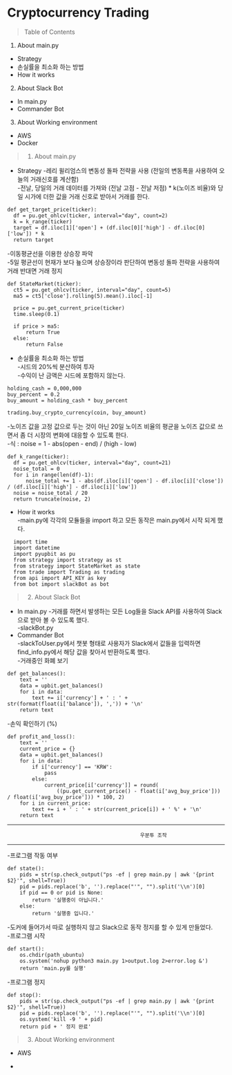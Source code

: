 # Cryptocurrency Trading
> Table of Contents
1. About main.py  
 * Strategy  
 * 손실률을 최소화 하는 방법
 * How it works
2. About Slack Bot  
 * In main.py
 * Commander Bot
3. About Working environment
 * AWS
 * Docker

> 1. About main.py 
 * Strategy
 -레리 윌리엄스의 변동성 돌파 전략을 사용 (전일의 변동폭을 사용하여 오늘의 거래신호를 계산함)  
 -전날, 당일의 거래 데이터를 가져와 (전날 고점 - 전날 저점) * k(노이즈 비율)와 당일 시가에 더한 값을 거래 신호로 받아서 거래를 한다.
  ```
  def get_target_price(ticker):
    df = pu.get_ohlcv(ticker, interval="day", count=2)
    k = k_range(ticker)
    target = df.iloc[1]['open'] + (df.iloc[0]['high'] - df.iloc[0]['low']) * k
    return target
  ```
  -이동평균선을 이용한 상승장 파악  
  -5일 평균선이 현재가 보다 눂으며 상승장이라 판단하여 변동성 돌파 전략을 사용하여 거래 반대면 거래 정지
  ```
  def StateMarket(ticker):
    ct5 = pu.get_ohlcv(ticker, interval="day", count=5)
    ma5 = ct5['close'].rolling(5).mean().iloc[-1]

    price = pu.get_current_price(ticker)
    time.sleep(0.1)

    if price > ma5:
        return True
    else:
        return False
 ```
 * 손실률을 최소화 하는 방법  
  -시드의 20%씩 분산하여 투자  
  -수익이 난 금액은 시드에 포함하지 않는다.  
  ```
  holding_cash = 0,000,000
  buy_percent = 0.2
  buy_amount = holding_cash * buy_percent
  
  trading.buy_crypto_currency(coin, buy_amount)
  ```
  -노이즈 값을 고정 값으로 두는 것이 아닌 20일 노이즈 비율의 평균을 노이즈 값으로 쓰면서 좀 더 시장의 변화에 대응할 수 있도록 한다.  
  -식 : noise = 1 - abs(open - end) / (high - low)
  ```
  def k_range(ticker):
    df = pu.get_ohlcv(ticker, interval="day", count=21)
    noise_total = 0
    for i in range(len(df)-1):
        noise_total += 1 - abs(df.iloc[i]['open'] - df.iloc[i]['close']) / (df.iloc[i]['high'] - df.iloc[i]['low'])
    noise = noise_total / 20
    return truncate(noise, 2)
  ```
* How it works  
  -main.py에 각각의 모듈들을 import 하고 모든 동작은 main.py에서 시작 되게 했다.
```
  import time
  import datetime
  import pyupbit as pu
  from strategy import strategy as st
  from strategy import StateMarket as state
  from trade import Trading as trading
  from api import API_KEY as key
  from bot import slackBot as bot
```
> 2. About Slack Bot  
 * In main.py
  -거래를 하면서 발생하는 모든 Log들을 Slack API를 사용하여 Slack으로 받아 볼 수 있도록 했다.  
  -slackBot.py  
 * Commander Bot  
  -slackToUser.py에서 챗봇 형태로 사용자가 Slack에서 값들을 입력하면 find_info.py에서 해당 값을 찾아서 반환하도록 했다.  
  -거래중인 화폐 보기  
```
def get_balances():
    text = ''
    data = upbit.get_balances()
    for i in data:
        text += i['currency'] + ' : ' + str(format(float(i['balance']), ',')) + '\n'
    return text
```
  -손익 확인하기 (%)  
```
def profit_and_loss():
    text = ''
    current_price = {}
    data = upbit.get_balances()
    for i in data:
        if i['currency'] == 'KRW':
            pass
        else:
            current_price[i['currency']] = round(
                ((pu.get_current_price() - float(i['avg_buy_price'])) / float(i['avg_buy_price'])) * 100, 2)
    for i in current_price:
        text += i + ' : ' + str(current_price[i]) + ' %' + '\n'
    return text
```
*** 
                                               우분투 조작
***
  -프로그램 작동 여부  
```
def state():
    pids = str(sp.check_output("ps -ef | grep main.py | awk '{print $2}'", shell=True))
    pid = pids.replace('b', '').replace("'", "").split('\\n')[0]
    if pid == 0 or pid is None:
        return '실행중이 아닙니다.'
    else:
        return '실행중 입니다.'
```
  -도커에 들어가서 따로 실행하지 않고 Slack으로 동작 정지를 할 수 있게 만들었다.  
  -프로그램 시작  
```
def start():
    os.chdir(path_ubuntu)
    os.system('nohup python3 main.py 1>output.log 2>error.log &')
    return 'main.py를 실행'
```
  -프로그램 정지  
```
def stop():
    pids = str(sp.check_output("ps -ef | grep main.py | awk '{print $2}'", shell=True))
    pid = pids.replace('b', '').replace("'", "").split('\\n')[0]
    os.system('kill -9 ' + pid)
    return pid + ' 정지 완료'
```
> 3. About Working environment
  * AWS
   -
